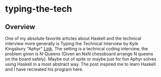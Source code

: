 # typing-the-tech

## Overview
One of my absolute favorite articles about Haskell and the technical interview more generally is Typing the Technical Interview by Kyle Kingsbury "Aphyr" [Link](https://aphyr.com/posts/342-typing-the-technical-interview). The setting is a technical coding interview, the problem given is N-Queens (Given an NxN chessboard arrange N queens on the board safely). Maybe out of spite or maybe just for fun Aphyr solves using Haskell in a most abstract way. The post inspired me to learn Haskell and I have recreated his program here.


  
